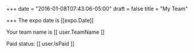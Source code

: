 +++
date = "2016-01-08T07:43:06-05:00"
draft = false
title = "My Team"

+++
The expo date is [[expo.Date]]

Your team name is [[ user.TeamName ]]

Paid status: [[ user.IsPaid ]]
